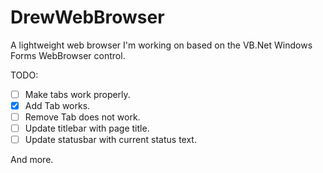 # DrewWebBrowser
A lightweight web browser I'm working on based on the VB.Net Windows Forms WebBrowser control.

TODO:

- [ ] Make tabs work properly.
 - [x] Add Tab works.
 - [ ] Remove Tab does not work.
- [ ] Update titlebar with page title.
- [ ] Update statusbar with current status text.

And more.
